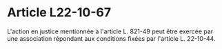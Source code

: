 # Article L22-10-67

L'action en justice mentionnée à l'article L. 821-49 peut être exercée par une association répondant aux conditions fixées par l'article L. 22-10-44.
